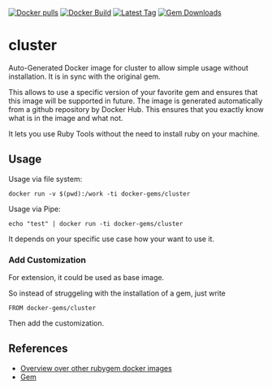 [![Docker pulls](https://img.shields.io/docker/pulls/rubygem/cluster.svg)](https://hub.docker.com/r/rubygem/cluster/)
[![Docker Build](https://img.shields.io/docker/automated/rubygem/cluster.svg)](https://hub.docker.com/r/rubygem/cluster/)
[![Latest Tag](https://img.shields.io/github/tag/docker-rubygem/cluster.svg)](https://hub.docker.com/r/rubygem/cluster/)
[![Gem Downloads](https://img.shields.io/gem/dt/cluster.svg)](https://rubygems.org/gems/cluster/)
# cluster

Auto-Generated Docker image for cluster to allow simple usage without installation.
It is in sync with the original gem.

This allows to use a specific version of your favorite gem and ensures that this image will be supported in future.
The image is generated automatically from a github repository by Docker Hub.
This ensures that you exactly know what is in the image and what not.

It lets you use Ruby Tools without the need to install ruby on your machine.

## Usage

Usage via file system:

`docker run -v $(pwd):/work -ti docker-gems/cluster`

Usage via Pipe:

`echo "test" | docker run -ti docker-gems/cluster`

It depends on your specific use case how your want to use it.

### Add Customization

For extension, it could be used as base image.

So instead of struggeling with the installation of a gem, just write

`FROM docker-gems/cluster`

Then add the customization.

## References

 - [Overview over other rubygem docker images](https://github.com/thinkbot/docker-rubygem)
 - [Gem](https://rubygems.org/gems/cluster/)

